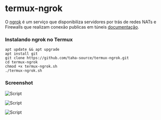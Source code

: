 # termux-ngrok
O [ngrok](https://ngrok.com/) é um serviço que disponibiliza servidores por trás de redes NATs e Firewalls que realizam conexão publicas em túneis [documentação](https://ngrok.com/docs).

### Instalando ngrok no Termux
```
apt update && apt upgrade
apt install git
git clone https://github.com/taha-source/termux-ngrok.git
cd termux-ngrok
chmod +x termux-ngrok.sh
./termux-ngrok.sh
```
### Screenshot

<p align="centre">
<img src="https://i.imgur.com/86lzmIf.png" alt="Script">
</p>

<p align="centre">
<img src="https://i.imgur.com/sRb2y4P.png" alt="Script">
</p>

<p align="centre">
<img src="https://i.imgur.com/m80I9UB.png" alt="Script">
</p>



